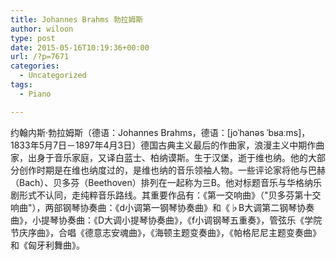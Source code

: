 ```yaml
---
title: Johannes Brahms 勃拉姆斯
author: wiloon
type: post
date: 2015-05-16T10:19:36+00:00
url: /?p=7671
categories:
  - Uncategorized
tags:
  - Piano

---
```

约翰内斯·勃拉姆斯（德语：Johannes Brahms，德语：[joˈhanəs ˈbʁaːms]，1833年5月7日－1897年4月3日）德国古典主义最后的作曲家，浪漫主义中期作曲家，出身于音乐家庭，又译白蓝士、柏纳谟斯。生于汉堡，逝于维也纳。他的大部分创作时期是在维也纳度过的，是维也纳的音乐领袖人物。一些评论家将他与巴赫（Bach）、贝多芬（Beethoven）排列在一起称为三B。他对标题音乐与华格纳乐剧形式不认同，走纯粹音乐路线。其重要作品有：《第一交响曲》（"贝多芬第十交响曲"），两部钢琴协奏曲：《d小调第一钢琴协奏曲》和《♭B大调第二钢琴协奏曲》，小提琴协奏曲：《D大调小提琴协奏曲》，《f小调钢琴五重奏》，管弦乐《学院节庆序曲》，合唱《德意志安魂曲》，《海顿主题变奏曲》，《帕格尼尼主题变奏曲》和《匈牙利舞曲》。